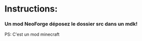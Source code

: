 <h1>Instructions:</h1>
<h3>Un mod NeoForge déposez le dossier src dans un mdk!</h3>

<p>PS: C'est un mod minecraft</p>

